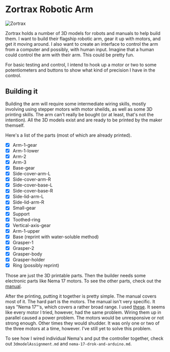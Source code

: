 # Zortrax Robotic Arm

![Zortrax](https://cdn.instructables.com/FCM/S2XY/IFZQT9YQ/FCMS2XYIFZQT9YQ.LARGE.jpg)

Zortrax holds a number of 3D models for robots and manuals to help build them.
I want to build their flagship robotic arm, gear it up with motors, and get it
moving around. I also want to create an interface to control the arm from a
computer and possibly, with human input. Imagine that a human could control the
arm with their arm. This could be pretty fun.

For basic testing and control, I intend to hook up a motor or two to some
potentiometers and buttons to show what kind of precision I have in the
control.

## Building it

Building the arm will require some intermediate wiring skills, mostly involving
using stepper motors with motor sheilds, as well as some 3D printing skills.
The arm can't really be bought (or at least, that's not the intention). All the
3D models exist and are ready to be printed by the maker themself.

Here's a list of the parts (most of which are already printed).

- [x] Arm-1-gear
- [x] Arm-1-lower
- [x] Arm-2
- [x] Arm-3
- [x] Base-gear
- [x] Side-cover-arm-L
- [x] Side-cover-arm-R
- [x] Side-cover-base-L
- [x] Side-cover-base-R
- [x] Side-lid-arm-L
- [x] Side-lid-arm-R
- [x] Small-gear
- [x] Support
- [x] Toothed-ring
- [x] Vertical-axis-gear
- [x] Arm-1-upper
- [x] Base (reprint with water-soluble method)
- [x] Grasper-1
- [x] Grasper-2
- [x] Grasper-body
- [x] Grasper-holder
- [x] Ring (possibly reprint)

Those are just the 3D printable parts. Then the builder needs some electronic
parts like Nema 17 motors. To see the other parts, check out the
[manual](http://www.zortrax.com/downloads/ROBOTIC_MANUAL.pdf).

After the printing, putting it together is pretty simple. The manual covers
most of it. The hard part is the motors. The manual isn't very specific. It
says "Nema 17"'s, which covers a rather broad range. I used
[these](https://www.amazon.com/dp/B0716S32G4/ref=sspa_dk_detail_0?psc=1&pd_rd_i=B0716S32G4&pd_rd_wg=XS8DR&pd_rd_r=K9WZXZAZBAC3TSGRY72M&pd_rd_w=a5LAO). It
seems like every motor I tried, however, had the same problem. Wiring them
up in parallel caused a power problem. The motors would be unresponsive or
not strong enough. Other times they would shudder. It was only one or two
of the three motors at a time, however. I've still yet to solve this problem.

To see how I wired individual Nema's and put the controller together, check
out `3dmodelAssignment.md` and `nema-17-drok-and-arduino.md`.
